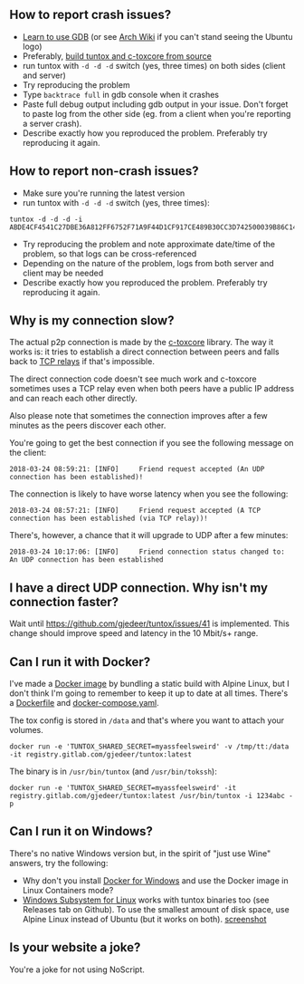 ## How to report crash issues?

* [Learn to use GDB](https://wiki.ubuntu.com/Backtrace#Generation) (or see [Arch Wiki](https://wiki.archlinux.org/index.php/Debug_-_Getting_Traces#Getting_the_trace) if you can't stand seeing the Ubuntu logo)
* Preferably, [build tuntox and c-toxcore from source](BUILD.md)
* run tuntox with `-d -d -d` switch (yes, three times) on both sides (client and server)
* Try reproducing the problem
* Type `backtrace full` in gdb console when it crashes
* Paste full debug output including gdb output in your issue. Don't forget to paste log from the other side (eg. from a client when you're reporting a server crash).
* Describe exactly how you reproduced the problem. Preferably try reproducing it again.

## How to report non-crash issues?

* Make sure you're running the latest version
* run tuntox with `-d -d -d` switch (yes, three times):

```
tuntox -d -d -d -i ABDE4CF4541C27DBE36A812FF6752F71A9F44D1CF917CE489B30CC3D742500039B86C14F85F9
```

* Try reproducing the problem and note approximate date/time of the problem, so that logs can be cross-referenced
* Depending on the nature of the problem, logs from both server and client may be needed
* Describe exactly how you reproduced the problem. Preferably try reproducing it again.

## Why is my connection slow?

The actual p2p connection is made by the [c-toxcore](https://github.com/TokTok/c-toxcore) library. The way it works is: it tries to establish a direct connection between peers and falls back to [TCP relays](https://nodes.tox.chat/) if that's impossible.

The direct connection code doesn't see much work and c-toxcore sometimes uses a TCP relay even when both peers have a public IP address and can reach each other directly. 

Also please note that sometimes the connection improves after a few minutes as the peers discover each other.

You're going to get the best connection if you see the following message on the client:

```
2018-03-24 08:59:21: [INFO]     Friend request accepted (An UDP connection has been established)!
```

The connection is likely to have worse latency when you see the following:

```
2018-03-24 08:57:21: [INFO]     Friend request accepted (A TCP connection has been established (via TCP relay))!
```

There's, however, a chance that it will upgrade to UDP after a few minutes:

```
2018-03-24 10:17:06: [INFO]     Friend connection status changed to: An UDP connection has been established
```

## I have a direct UDP connection. Why isn't my connection faster?

Wait until https://github.com/gjedeer/tuntox/issues/41 is implemented. This change should improve speed and latency in the 10 Mbit/s+ range.

## Can I run it with Docker?

I've made a [Docker image](https://gitlab.com/gjedeer/tuntox/container_registry/) by bundling a static build with Alpine Linux, but I don't think I'm going to remember to keep it up to date at all times. There's a [Dockerfile](Dockerfile) and [docker-compose.yaml](scripts/docker-compose.yaml).

The tox config is stored in `/data` and that's where you want to attach your volumes.

```
docker run -e 'TUNTOX_SHARED_SECRET=myassfeelsweird' -v /tmp/tt:/data -it registry.gitlab.com/gjedeer/tuntox:latest
```

The binary is in `/usr/bin/tuntox` (and `/usr/bin/tokssh`):
```
docker run -e 'TUNTOX_SHARED_SECRET=myassfeelsweird' -it registry.gitlab.com/gjedeer/tuntox:latest /usr/bin/tuntox -i 1234abc -p
```

## Can I run it on Windows?

There's no native Windows version but, in the spirit of "just use Wine" answers, try the following:

* Why don't you install [Docker for Windows](https://docs.docker.com/docker-for-windows/install/) and use the Docker image in Linux Containers mode?
* [Windows Subsystem for Linux](https://docs.microsoft.com/en-us/windows/wsl/install-win10) works with tuntox binaries too (see Releases tab on Github). To use the smallest amount of disk space, use Alpine Linux instead of Ubuntu (but it works on both). [screenshot](screenshots/wsl.png)

## Is your website a joke?

You're a joke for not using NoScript.
